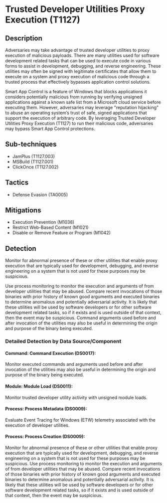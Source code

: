 # Trusted Developer Utilities Proxy Execution (T1127)

## Description
Adversaries may take advantage of trusted developer utilities to proxy execution of malicious payloads. There are many utilities used for software development related tasks that can be used to execute code in various forms to assist in development, debugging, and reverse engineering. These utilities may often be signed with legitimate certificates that allow them to execute on a system and proxy execution of malicious code through a trusted process that effectively bypasses application control solutions.

Smart App Control is a feature of Windows that blocks applications it considers potentially malicious from running by verifying unsigned applications against a known safe list from a Microsoft cloud service before executing them. However, adversaries may leverage "reputation hijacking" to abuse an operating system’s trust of safe, signed applications that support the execution of arbitrary code. By leveraging Trusted Developer Utilities Proxy Execution (T1127) to run their malicious code, adversaries may bypass Smart App Control protections.

## Sub-techniques
- JamPlus (T1127.003)
- MSBuild (T1127.001)
- ClickOnce (T1127.002)

## Tactics
- Defense Evasion (TA0005)

## Mitigations
- Execution Prevention (M1038)
- Restrict Web-Based Content (M1021)
- Disable or Remove Feature or Program (M1042)

## Detection
Monitor for abnormal presence of these or other utilities that enable proxy execution that are typically used for development, debugging, and reverse engineering on a system that is not used for these purposes may be suspicious.

Use process monitoring to monitor the execution and arguments of from developer utilities that may be abused. Compare recent invocations of those binaries with prior history of known good arguments and executed binaries to determine anomalous and potentially adversarial activity. It is likely that these utilities will be used by software developers or for other software development related tasks, so if it exists and is used outside of that context, then the event may be suspicious. Command arguments used before and after invocation of the utilities may also be useful in determining the origin and purpose of the binary being executed.

### Detailed Detection by Data Source/Component
#### Command: Command Execution (DS0017): 
Monitor executed commands and arguments used before and after invocation of the utilities may also be useful in determining the origin and purpose of the binary being executed.

#### Module: Module Load (DS0011): 
Monitor trusted developer utility activity with unsigned module loads.

#### Process: Process Metadata (DS0009): 
Evaluate Event Tracing for Windows (ETW) telemetry associated with the execution of developer utilities.

#### Process: Process Creation (DS0009): 
Monitor for abnormal presence of these or other utilities that enable proxy execution that are typically used for development, debugging, and reverse engineering on a system that is not used for these purposes may be suspicious. Use process monitoring to monitor the execution and arguments of from developer utilities that may be abused. Compare recent invocations of those binaries with prior history of known good arguments and executed binaries to determine anomalous and potentially adversarial activity. It is likely that these utilities will be used by software developers or for other software development related tasks, so if it exists and is used outside of that context, then the event may be suspicious.

